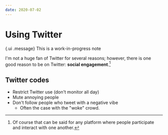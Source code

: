 ```yaml
---
date: 2020-07-02
---
```


# Using Twitter

{.ui .message}
This is a work-in-progress note

I'm not a huge fan of Twitter for several reasons; however, there is one good reason to be on Twitter: **social engagement**.[^not-just-twitter]

[^not-just-twitter]: Of course that can be said for any platform where people participate and interact with one another.

## Twitter codes

- Restrict Twitter use (don't monitor all day)
- Mute annoying people
- Don't follow people who tweet with a negative vibe
  - Often the case with the "woke" crowd.


